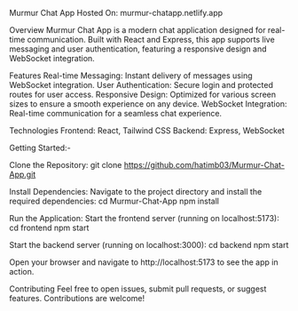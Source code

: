 Murmur Chat App
Hosted On: murmur-chatapp.netlify.app

Overview
Murmur Chat App is a modern chat application designed for real-time communication. Built with React and Express, this app supports live messaging and user authentication, featuring a responsive design and WebSocket integration.

Features
Real-time Messaging: Instant delivery of messages using WebSocket integration.
User Authentication: Secure login and protected routes for user access.
Responsive Design: Optimized for various screen sizes to ensure a smooth experience on any device.
WebSocket Integration: Real-time communication for a seamless chat experience.

Technologies
Frontend: React, Tailwind CSS
Backend: Express, WebSocket

Getting Started:-

Clone the Repository:
git clone https://github.com/hatimb03/Murmur-Chat-App.git

Install Dependencies: 
Navigate to the project directory and install the required dependencies:
cd Murmur-Chat-App
npm install

Run the Application:
Start the frontend server (running on localhost:5173):
cd frontend
npm start

Start the backend server (running on localhost:3000):
cd backend
npm start

Open your browser and navigate to http://localhost:5173 to see the app in action.

Contributing
Feel free to open issues, submit pull requests, or suggest features. Contributions are welcome!
